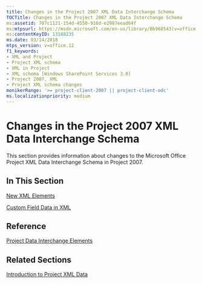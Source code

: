```yaml
---
title: Changes in the Project 2007 XML Data Interchange Schema
TOCTitle: Changes in the Project 2007 XML Data Interchange Schema
ms:assetid: 707c1121-154d-4550-916d-e2987eead64f
ms:mtpsurl: https://msdn.microsoft.com/en-us/library/Bb968543(v=office.12)
ms:contentKeyID: 13188235
ms.date: 03/14/2018
mtps_version: v=office.12
f1_keywords:
- XML and Project
- Project XML schema
- XML in Project
- XML schema [Windows SharePoint Services 3.0]
- Project 2007, XML
- Project XML schema changes
monikerRange: '>= project-client-2007 || project-client-odc'
ms.localizationpriority: medium
---
```


# Changes in the Project 2007 XML Data Interchange Schema




This section provides information about changes to the Microsoft Office Project XML Data Interchange Schema in Project 2007.

## In This Section

[New XML Elements](new-xml-elements.md)

[Custom Field Data in XML](custom-field-data-in-xml.md)

## Reference

[Project Data Interchange Elements](project-data-interchange-elements.md)

## Related Sections

[Introduction to Project XML Data](introduction-to-project-xml-data.md)

